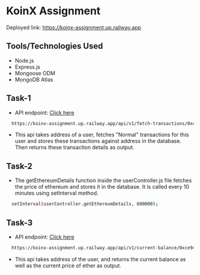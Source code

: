 # KoinX Assignment
Deployed link: https://koinx-assignment.up.railway.app

## Tools/Technologies Used
- Node.js
- Express.js
- Mongoose ODM
- MongoDB Atlas

## Task-1
- API endpoint: [Click here](https://koinx-assignment.up.railway.app/api/v1/fetch-transactions/0xce94e5621a5f7068253c42558c147480f38b5e0d)
```bash
  https://koinx-assignment.up.railway.app/api/v1/fetch-transactions/0xce94e5621a5f7068253c42558c147480f38b5e0d
```

- This api takes address of a user, fetches "Normal" transactions for this user and stores these transactions against address in the database. Then returns these transaction details as output.

## Task-2
- The getEthereumDetails function inside the userController.js file fetches the price of ethereum and stores it in the database. It is called every 10 minutes using setInterval method.
```bash
  setInterval(userController.getEthereumDetails, 600000);
```

## Task-3
- API endpoint: [Click here](https://koinx-assignment.up.railway.app/api/v1/current-balance/0xce94e5621a5f7068253c42558c147480f38b5e0d)
```bash
  https://koinx-assignment.up.railway.app/api/v1/current-balance/0xce94e5621a5f7068253c42558c147480f38b5e0d
```

- This api takes address of the user, and returns the current balance as well as the current price of ether as output.

